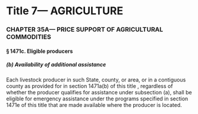 
# Title 7— AGRICULTURE
### CHAPTER 35A— PRICE SUPPORT OF AGRICULTURAL COMMODITIES
#### § 1471c. Eligible producers
##### (b) Availability of additional assistance

Each livestock producer in such State, county, or area, or in a contiguous county as provided for in section 1471a(b) of this title , regardless of whether the producer qualifies for assistance under subsection (a), shall be eligible for emergency assistance under the programs specified in section 1471e of this title that are made available where the producer is located.

